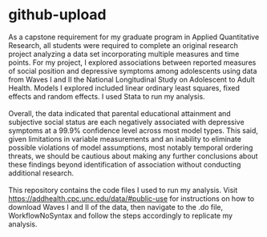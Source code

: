 # github-upload
As a capstone requirement for my graduate program in Applied Quantitative Research, all students were required to complete an original research project analyzing a data set incorporating multiple measures and time points. For my project, I explored associations between reported measures of social position and depressive symptoms among adolescents using data from Waves I and II the National Longitudinal Study on Adolescent to Adult Health. Models I explored included linear ordinary least squares, fixed effects and random effects. I used Stata to run my analysis. </br>
</br>
Overall, the data indicated that parental educational attainment and subjective social status are each negatively associated with depressive symptoms at a 99.9% confidence level across most model types. This said, given limitations in variable measurements and an inability to eliminate possible violations of model assumptions, most notably temporal ordering threats, we should be cautious about making any further conclusions about these findings beyond identification of association without conducting additional research. </br>
</br>
This repository contains the code files I used to run my analysis. Visit https://addhealth.cpc.unc.edu/data/#public-use for instructions on how to download Waves I and II of the data, then navigate to the .do file, WorkflowNoSyntax and follow the steps accordingly to replicate my analysis.

